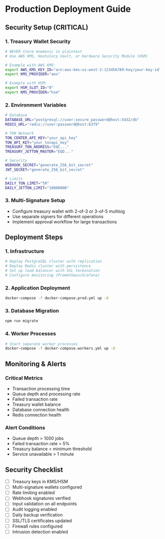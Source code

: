 # Production Deployment Guide

## Security Setup (CRITICAL)

### 1. Treasury Wallet Security
```bash
# NEVER store mnemonic in plaintext
# Use AWS KMS, HashiCorp Vault, or Hardware Security Module (HSM)

# Example with AWS KMS:
export AWS_KMS_KEY_ID="arn:aws:kms:us-west-2:123456789:key/your-key-id"
export KMS_PROVIDER="aws"

# Example with HSM:
export HSM_SLOT_ID="0"
export KMS_PROVIDER="hsm"
```

### 2. Environment Variables
```bash
# Database
DATABASE_URL="postgresql://user:secure_password@host:5432/db"
REDIS_URL="redis://user:password@host:6379"

# TON Network
TON_CENTER_API_KEY="your_api_key"
TON_API_KEY="your_tonapi_key"
TREASURY_TON_ADDRESS="EQC..."
TREASURY_JETTON_MASTER="EQD..."

# Security
WEBHOOK_SECRET="generate_256_bit_secret"
JWT_SECRET="generate_256_bit_secret"

# Limits
DAILY_TON_LIMIT="50"
DAILY_JETTON_LIMIT="10000000"
```

### 3. Multi-Signature Setup
- Configure treasury wallet with 2-of-3 or 3-of-5 multisig
- Use separate signers for different operations
- Implement approval workflow for large transactions

## Deployment Steps

### 1. Infrastructure
```bash
# Deploy PostgreSQL cluster with replication
# Deploy Redis cluster with persistence
# Set up load balancer with SSL termination
# Configure monitoring (Prometheus/Grafana)
```

### 2. Application Deployment
```bash
docker-compose -f docker-compose.prod.yml up -d
```

### 3. Database Migration
```bash
npm run migrate
```

### 4. Worker Processes
```bash
# Start separate worker processes
docker-compose -f docker-compose.workers.yml up -d
```

## Monitoring & Alerts

### Critical Metrics
- Transaction processing time
- Queue depth and processing rate
- Failed transaction rate
- Treasury wallet balance
- Database connection health
- Redis connection health

### Alert Conditions
- Queue depth > 1000 jobs
- Failed transaction rate > 5%
- Treasury balance < minimum threshold
- Service unavailable > 1 minute

## Security Checklist

- [ ] Treasury keys in KMS/HSM
- [ ] Multi-signature wallets configured
- [ ] Rate limiting enabled
- [ ] Webhook signatures verified
- [ ] Input validation on all endpoints
- [ ] Audit logging enabled
- [ ] Daily backup verification
- [ ] SSL/TLS certificates updated
- [ ] Firewall rules configured
- [ ] Intrusion detection enabled